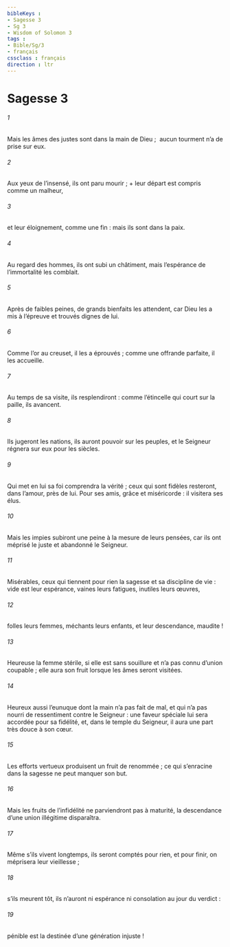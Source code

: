 ```yaml
---
bibleKeys : 
- Sagesse 3
- Sg 3
- Wisdom of Solomon 3
tags : 
- Bible/Sg/3
- français
cssclass : français
direction : ltr
---
```


# Sagesse 3

###### 1
Mais les âmes des justes sont dans la main de Dieu ;
 aucun tourment n’a de prise sur eux.
###### 2
Aux yeux de l’insensé, ils ont paru mourir ; +
leur départ est compris comme un malheur,
###### 3
et leur éloignement, comme une fin :
mais ils sont dans la paix.
###### 4
Au regard des hommes, ils ont subi un châtiment,
mais l’espérance de l’immortalité les comblait.
###### 5
Après de faibles peines,
de grands bienfaits les attendent,
car Dieu les a mis à l’épreuve
et trouvés dignes de lui.
###### 6
Comme l’or au creuset, il les a éprouvés ;
comme une offrande parfaite, il les accueille.
###### 7
Au temps de sa visite, ils resplendiront :
comme l’étincelle qui court sur la paille, ils avancent.
###### 8
Ils jugeront les nations, ils auront pouvoir sur les peuples,
et le Seigneur régnera sur eux pour les siècles.
###### 9
Qui met en lui sa foi comprendra la vérité ;
ceux qui sont fidèles resteront, dans l’amour, près de lui.
Pour ses amis, grâce et miséricorde :
il visitera ses élus.
###### 10
Mais les impies subiront une peine à la mesure de leurs pensées,
car ils ont méprisé le juste et abandonné le Seigneur.
###### 11
Misérables, ceux qui tiennent pour rien
la sagesse et sa discipline de vie :
vide est leur espérance, vaines leurs fatigues,
inutiles leurs œuvres,
###### 12
folles leurs femmes, méchants leurs enfants,
et leur descendance, maudite !
###### 13
Heureuse la femme stérile, si elle est sans souillure
et n’a pas connu d’union coupable ;
elle aura son fruit lorsque les âmes seront visitées.
###### 14
Heureux aussi l’eunuque dont la main n’a pas fait de mal,
et qui n’a pas nourri de ressentiment contre le Seigneur :
une faveur spéciale lui sera accordée pour sa fidélité,
et, dans le temple du Seigneur,
il aura une part très douce à son cœur.
###### 15
Les efforts vertueux produisent un fruit de renommée ;
ce qui s’enracine dans la sagesse ne peut manquer son but.
###### 16
Mais les fruits de l’infidélité ne parviendront pas à maturité,
la descendance d’une union illégitime disparaîtra.
###### 17
Même s’ils vivent longtemps, ils seront comptés pour rien,
et pour finir, on méprisera leur vieillesse ;
###### 18
s’ils meurent tôt,
ils n’auront ni espérance ni consolation au jour du verdict :
###### 19
pénible est la destinée d’une génération injuste !
